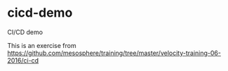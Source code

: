 # cicd-demo
CI/CD demo

This is an exercise from https://github.com/mesosphere/training/tree/master/velocity-training-06-2016/ci-cd
